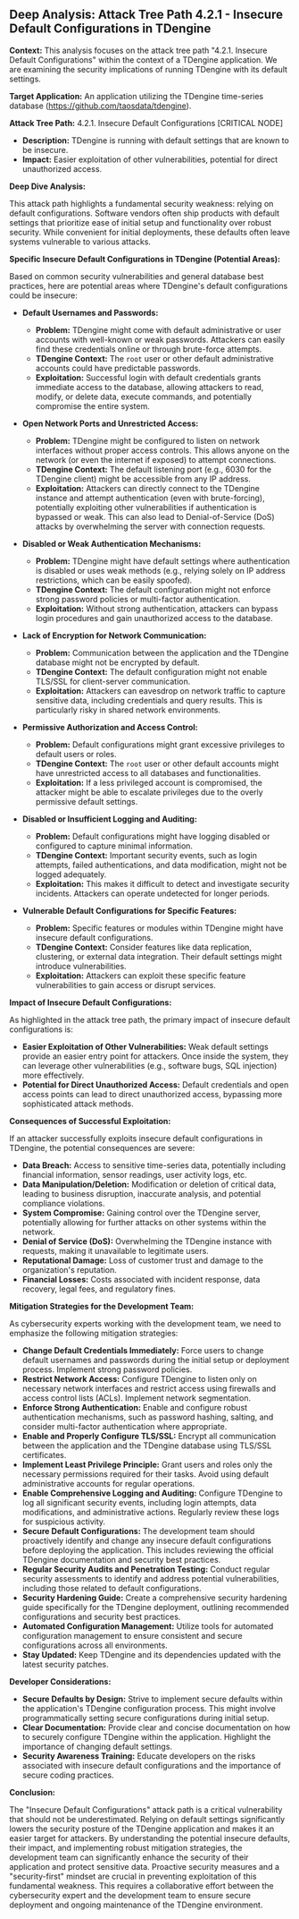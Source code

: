 ## Deep Analysis: Attack Tree Path 4.2.1 - Insecure Default Configurations in TDengine

**Context:** This analysis focuses on the attack tree path "4.2.1. Insecure Default Configurations" within the context of a TDengine application. We are examining the security implications of running TDengine with its default settings.

**Target Application:**  An application utilizing the TDengine time-series database (https://github.com/taosdata/tdengine).

**Attack Tree Path:** 4.2.1. Insecure Default Configurations [CRITICAL NODE]

* **Description:** TDengine is running with default settings that are known to be insecure.
* **Impact:** Easier exploitation of other vulnerabilities, potential for direct unauthorized access.

**Deep Dive Analysis:**

This attack path highlights a fundamental security weakness: relying on default configurations. Software vendors often ship products with default settings that prioritize ease of initial setup and functionality over robust security. While convenient for initial deployments, these defaults often leave systems vulnerable to various attacks.

**Specific Insecure Default Configurations in TDengine (Potential Areas):**

Based on common security vulnerabilities and general database best practices, here are potential areas where TDengine's default configurations could be insecure:

* **Default Usernames and Passwords:**
    * **Problem:**  TDengine might come with default administrative or user accounts with well-known or weak passwords. Attackers can easily find these credentials online or through brute-force attempts.
    * **TDengine Context:**  The `root` user or other default administrative accounts could have predictable passwords.
    * **Exploitation:**  Successful login with default credentials grants immediate access to the database, allowing attackers to read, modify, or delete data, execute commands, and potentially compromise the entire system.

* **Open Network Ports and Unrestricted Access:**
    * **Problem:**  TDengine might be configured to listen on network interfaces without proper access controls. This allows anyone on the network (or even the internet if exposed) to attempt connections.
    * **TDengine Context:**  The default listening port (e.g., 6030 for the TDengine client) might be accessible from any IP address.
    * **Exploitation:**  Attackers can directly connect to the TDengine instance and attempt authentication (even with brute-forcing), potentially exploiting other vulnerabilities if authentication is bypassed or weak. This can also lead to Denial-of-Service (DoS) attacks by overwhelming the server with connection requests.

* **Disabled or Weak Authentication Mechanisms:**
    * **Problem:**  TDengine might have default settings where authentication is disabled or uses weak methods (e.g., relying solely on IP address restrictions, which can be easily spoofed).
    * **TDengine Context:**  The default configuration might not enforce strong password policies or multi-factor authentication.
    * **Exploitation:**  Without strong authentication, attackers can bypass login procedures and gain unauthorized access to the database.

* **Lack of Encryption for Network Communication:**
    * **Problem:**  Communication between the application and the TDengine database might not be encrypted by default.
    * **TDengine Context:**  The default configuration might not enable TLS/SSL for client-server communication.
    * **Exploitation:**  Attackers can eavesdrop on network traffic to capture sensitive data, including credentials and query results. This is particularly risky in shared network environments.

* **Permissive Authorization and Access Control:**
    * **Problem:**  Default configurations might grant excessive privileges to default users or roles.
    * **TDengine Context:**  The `root` user or other default accounts might have unrestricted access to all databases and functionalities.
    * **Exploitation:**  If a less privileged account is compromised, the attacker might be able to escalate privileges due to the overly permissive default settings.

* **Disabled or Insufficient Logging and Auditing:**
    * **Problem:**  Default configurations might have logging disabled or configured to capture minimal information.
    * **TDengine Context:**  Important security events, such as login attempts, failed authentications, and data modification, might not be logged adequately.
    * **Exploitation:**  This makes it difficult to detect and investigate security incidents. Attackers can operate undetected for longer periods.

* **Vulnerable Default Configurations for Specific Features:**
    * **Problem:**  Specific features or modules within TDengine might have insecure default configurations.
    * **TDengine Context:**  Consider features like data replication, clustering, or external data integration. Their default settings might introduce vulnerabilities.
    * **Exploitation:**  Attackers can exploit these specific feature vulnerabilities to gain access or disrupt services.

**Impact of Insecure Default Configurations:**

As highlighted in the attack tree path, the primary impact of insecure default configurations is:

* **Easier Exploitation of Other Vulnerabilities:** Weak default settings provide an easier entry point for attackers. Once inside the system, they can leverage other vulnerabilities (e.g., software bugs, SQL injection) more effectively.
* **Potential for Direct Unauthorized Access:**  Default credentials and open access points can lead to direct unauthorized access, bypassing more sophisticated attack methods.

**Consequences of Successful Exploitation:**

If an attacker successfully exploits insecure default configurations in TDengine, the potential consequences are severe:

* **Data Breach:**  Access to sensitive time-series data, potentially including financial information, sensor readings, user activity logs, etc.
* **Data Manipulation/Deletion:**  Modification or deletion of critical data, leading to business disruption, inaccurate analysis, and potential compliance violations.
* **System Compromise:**  Gaining control over the TDengine server, potentially allowing for further attacks on other systems within the network.
* **Denial of Service (DoS):**  Overwhelming the TDengine instance with requests, making it unavailable to legitimate users.
* **Reputational Damage:**  Loss of customer trust and damage to the organization's reputation.
* **Financial Losses:**  Costs associated with incident response, data recovery, legal fees, and regulatory fines.

**Mitigation Strategies for the Development Team:**

As cybersecurity experts working with the development team, we need to emphasize the following mitigation strategies:

* **Change Default Credentials Immediately:**  Force users to change default usernames and passwords during the initial setup or deployment process. Implement strong password policies.
* **Restrict Network Access:**  Configure TDengine to listen only on necessary network interfaces and restrict access using firewalls and access control lists (ACLs). Implement network segmentation.
* **Enforce Strong Authentication:**  Enable and configure robust authentication mechanisms, such as password hashing, salting, and consider multi-factor authentication where appropriate.
* **Enable and Properly Configure TLS/SSL:**  Encrypt all communication between the application and the TDengine database using TLS/SSL certificates.
* **Implement Least Privilege Principle:**  Grant users and roles only the necessary permissions required for their tasks. Avoid using default administrative accounts for regular operations.
* **Enable Comprehensive Logging and Auditing:**  Configure TDengine to log all significant security events, including login attempts, data modifications, and administrative actions. Regularly review these logs for suspicious activity.
* **Secure Default Configurations:**  The development team should proactively identify and change any insecure default configurations before deploying the application. This includes reviewing the official TDengine documentation and security best practices.
* **Regular Security Audits and Penetration Testing:**  Conduct regular security assessments to identify and address potential vulnerabilities, including those related to default configurations.
* **Security Hardening Guide:**  Create a comprehensive security hardening guide specifically for the TDengine deployment, outlining recommended configurations and security best practices.
* **Automated Configuration Management:**  Utilize tools for automated configuration management to ensure consistent and secure configurations across all environments.
* **Stay Updated:**  Keep TDengine and its dependencies updated with the latest security patches.

**Developer Considerations:**

* **Secure Defaults by Design:**  Strive to implement secure defaults within the application's TDengine configuration process. This might involve programmatically setting secure configurations during initial setup.
* **Clear Documentation:**  Provide clear and concise documentation on how to securely configure TDengine within the application. Highlight the importance of changing default settings.
* **Security Awareness Training:**  Educate developers on the risks associated with insecure default configurations and the importance of secure coding practices.

**Conclusion:**

The "Insecure Default Configurations" attack path is a critical vulnerability that should not be underestimated. Relying on default settings significantly lowers the security posture of the TDengine application and makes it an easier target for attackers. By understanding the potential insecure defaults, their impact, and implementing robust mitigation strategies, the development team can significantly enhance the security of their application and protect sensitive data. Proactive security measures and a "security-first" mindset are crucial in preventing exploitation of this fundamental weakness. This requires a collaborative effort between the cybersecurity expert and the development team to ensure secure deployment and ongoing maintenance of the TDengine environment.
